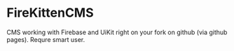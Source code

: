 # FireKittenCMS
CMS working with Firebase and UiKit right on your fork on github (via github pages). Requre smart user.
